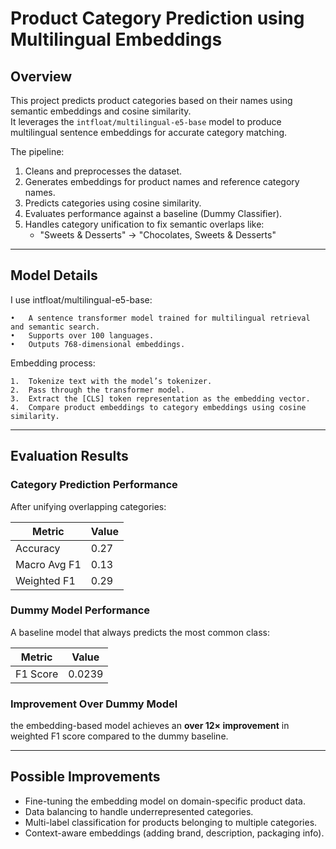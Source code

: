 # Product Category Prediction using Multilingual Embeddings

## Overview
This project predicts product categories based on their names using semantic embeddings and cosine similarity.  
It leverages the `intfloat/multilingual-e5-base` model to produce multilingual sentence embeddings for accurate category matching.

The pipeline:
1. Cleans and preprocesses the dataset.
2. Generates embeddings for product names and reference category names.
3. Predicts categories using cosine similarity.
4. Evaluates performance against a baseline (Dummy Classifier).
5. Handles category unification to fix semantic overlaps like:
   - "Sweets & Desserts" → "Chocolates, Sweets & Desserts"

---

## Model Details

I use intfloat/multilingual-e5-base:

	•	A sentence transformer model trained for multilingual retrieval and semantic search.
	•	Supports over 100 languages.
	•	Outputs 768-dimensional embeddings.

Embedding process:

	1.	Tokenize text with the model’s tokenizer.
	2.	Pass through the transformer model.
	3.	Extract the [CLS] token representation as the embedding vector.
	4.	Compare product embeddings to category embeddings using cosine similarity.

 ---

 ## Evaluation Results

### Category Prediction Performance
After unifying overlapping categories:

| Metric       | Value |
|--------------|-------|
| Accuracy     | 0.27  |
| Macro Avg F1 | 0.13  |
| Weighted F1  | 0.29  |

### Dummy Model Performance
A baseline model that always predicts the most common class:

| Metric  | Value     |
|---------|-----------|
| F1 Score | 0.0239   |

### Improvement Over Dummy Model
the embedding-based model achieves an **over 12× improvement** in weighted F1 score compared to the dummy baseline.

---

## Possible Improvements

- Fine-tuning the embedding model on domain-specific product data.
- Data balancing to handle underrepresented categories.
- Multi-label classification for products belonging to multiple categories.
- Context-aware embeddings (adding brand, description, packaging info).
